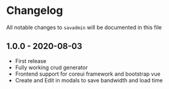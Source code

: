 # Changelog

All notable changes to `savadmin` will be documented in this file

## 1.0.0 - 2020-08-03

- First release
- Fully working crud generator
- Frontend support for coreui framework and bootstrap vue
- Create and Edit in modals to save bandwidth and load time
